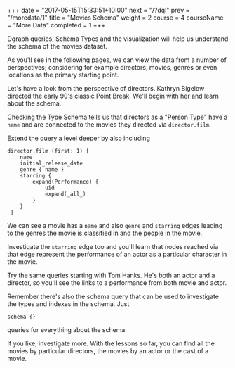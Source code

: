 +++
date = "2017-05-15T15:33:51+10:00"
next = "/?dql"
prev = "/moredata/1"
title = "Movies Schema"
weight = 2
course = 4
courseName = "More Data"
completed = 1
+++

Dgraph queries, Schema Types and the visualization will help us understand the
schema of the movies dataset.

As you'll see in the following pages, we can view the data from a number of
perspectives; considering for example directors, movies, genres or even
locations as the primary starting point.

Let's have a look from the perspective of directors. Kathryn Bigelow directed
the early 90's classic Point Break. We'll begin with her and learn about the
schema.

Checking the Type Schema tells us that directors as a "Person Type" have a
`name` and are connected to the movies they directed via `director.film`.

Extend the query a level deeper by also including

```
director.film (first: 1) {
    name
    initial_release_date
    genre { name }
    starring { 
        expand(Performance) {
            uid
            expand(_all_)
        }
    }
 }
```

We can see a movie has a `name` and also `genre` and `starring` edges leading to
the genres the movie is classified in and the people in the movie.

Investigate the `starring` edge too and you'll learn that nodes reached via that
edge represent the performance of an actor as a particular character in the
movie.

Try the same queries starting with Tom Hanks. He's both an actor and a director,
so you'll see the links to a performance from both movie and actor.

Remember there's also the schema query that can be used to investigate the types
and indexes in the schema. Just

```
schema {}
```

queries for everything about the schema

If you like, investigate more. With the lessons so far, you can find all the
movies by particular directors, the movies by an actor or the cast of a movie.
